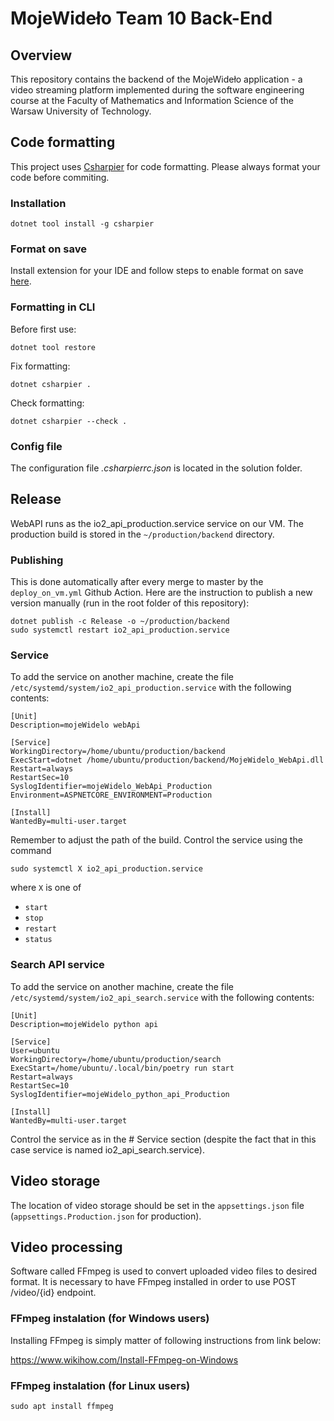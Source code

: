 # MojeWideło Team 10 Back-End

## Overview

This repository contains the backend of the MojeWideło application - a video streaming platform implemented during the software engineering course at the Faculty of Mathematics and Information Science of the Warsaw University of Technology.

## Code formatting

This project uses [Csharpier](https://csharpier.com/) for code formatting. Please always format your code before commiting.

### Installation

    dotnet tool install -g csharpier

### Format on save

Install extension for your IDE and follow steps to enable format on save [here](https://csharpier.com/docs/Editors).

### Formatting in CLI

Before first use:

    dotnet tool restore

Fix formatting:

    dotnet csharpier .

Check formatting:

    dotnet csharpier --check .

### Config file

The configuration file _.csharpierrc.json_ is located in the solution folder.

## Release

WebAPI runs as the io2_api_production.service service on our VM. The production build is stored in the `~/production/backend` directory.

### Publishing

This is done automatically after every merge to master by the `deploy_on_vm.yml` Github Action. Here are the instruction to publish a new version manually (run in the root folder of this repository):

    dotnet publish -c Release -o ~/production/backend
    sudo systemctl restart io2_api_production.service

### Service

To add the service on another machine, create the file `/etc/systemd/system/io2_api_production.service` with the following contents:

    [Unit]
    Description=mojeWidelo webApi

    [Service]
    WorkingDirectory=/home/ubuntu/production/backend
    ExecStart=dotnet /home/ubuntu/production/backend/MojeWidelo_WebApi.dll
    Restart=always
    RestartSec=10
    SyslogIdentifier=mojeWidelo_WebApi_Production
    Environment=ASPNETCORE_ENVIRONMENT=Production

    [Install]
    WantedBy=multi-user.target

Remember to adjust the path of the build. Control the service using the command

    sudo systemctl X io2_api_production.service

where `X` is one of

- `start`
- `stop`
- `restart`
- `status`

### Search API service

To add the service on another machine, create the file `/etc/systemd/system/io2_api_search.service` with the following contents:

    [Unit]
    Description=mojeWidelo python api

    [Service]
    User=ubuntu
    WorkingDirectory=/home/ubuntu/production/search
    ExecStart=/home/ubuntu/.local/bin/poetry run start
    Restart=always
    RestartSec=10
    SyslogIdentifier=mojeWidelo_python_api_Production

    [Install]
    WantedBy=multi-user.target

Control the service as in the # Service section (despite the fact that in this case service is named io2_api_search.service).

## Video storage

The location of video storage should be set in the `appsettings.json` file (`appsettings.Production.json` for production).

## Video processing

Software called FFmpeg is used to convert uploaded video files to desired format. It is necessary to have FFmpeg installed in order to use POST /video/{id} endpoint.

### FFmpeg instalation (for Windows users)

Installing FFmpeg is simply matter of following instructions from link below:

https://www.wikihow.com/Install-FFmpeg-on-Windows

### FFmpeg instalation (for Linux users)

    sudo apt install ffmpeg
